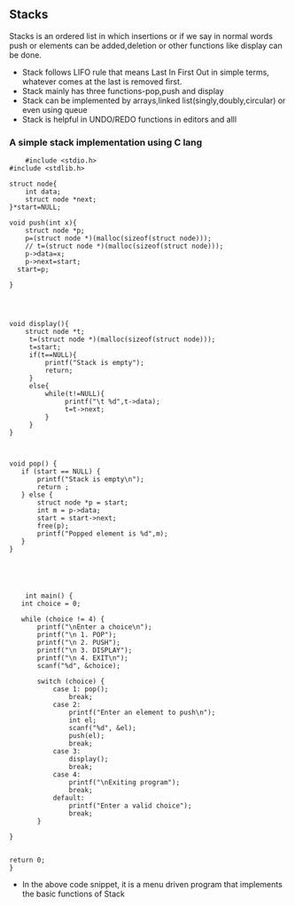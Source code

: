 ## Stacks
Stacks is an ordered list in which insertions or if we say in normal words push or elements can be added,deletion or other functions like display can be done.

* Stack follows LIFO rule that means Last In First Out in simple terms, whatever comes at the last is removed first.
* Stack mainly has three functions-pop,push and display
* Stack can be implemented by arrays,linked list(singly,doubly,circular) or even using queue
* Stack is helpful in UNDO/REDO functions in editors and alll



### A simple stack implementation using C lang

 ```
     #include <stdio.h>
#include <stdlib.h>

struct node{
     int data;
     struct node *next;
}*start=NULL;

void push(int x){
     struct node *p;
     p=(struct node *)(malloc(sizeof(struct node)));
     // t=(struct node *)(malloc(sizeof(struct node)));
     p->data=x;  
     p->next=start;
   start=p;

}




void display(){
     struct node *t;
      t=(struct node *)(malloc(sizeof(struct node)));
      t=start;
      if(t==NULL){
          printf("Stack is empty");
          return;
      }
      else{
          while(t!=NULL){
               printf("\t %d",t->data);
               t=t->next;
          }
      }
}



void pop() {
    if (start == NULL) {
        printf("Stack is empty\n");
        return ;
    } else {
        struct node *p = start;
        int m = p->data;
        start = start->next;
        free(p);
        printf("Popped element is %d",m);
    }
}





     int main() {
    int choice = 0;

    while (choice != 4) {
        printf("\nEnter a choice\n");
        printf("\n 1. POP");
        printf("\n 2. PUSH");
        printf("\n 3. DISPLAY");
        printf("\n 4. EXIT\n");
        scanf("%d", &choice);

        switch (choice) {
            case 1: pop();
                break;
            case 2:
                printf("Enter an element to push\n");
                int el;
                scanf("%d", &el);
                push(el);
                break;
            case 3:
                display();
                break;
            case 4:
                printf("\nExiting program");
                break;
            default:
                printf("Enter a valid choice");
                break;
        }
    
}
     
     
return 0;
}

```

* In the above code snippet, it is a menu driven program that implements the basic functions of Stack
